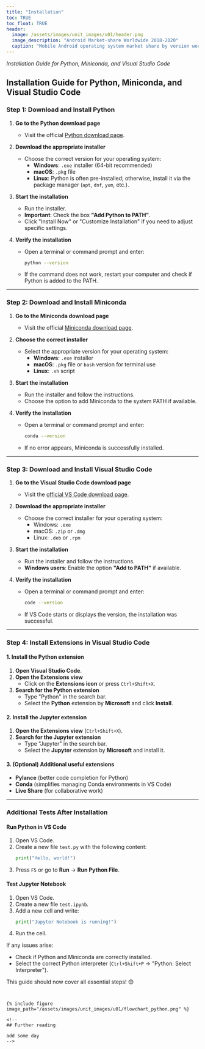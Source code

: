 ```yaml
---
title: "Installation"
toc: TRUE
toc_float: TRUE
header:
  image: /assets/images/unit_images/u01/header.png
  image_description: "Android Market-share Worldwide 2018-2020"
  caption: "Mobile Android operating system market share by version worldwide from 2018 to 2020: [StatCounter](https://gs.statcounter.com/android-version-market-share/mobile/worldwide/#monthly-201907-202001) [via Statista](https://www.statista.com/statistics/921152/mobile-android-version-share-worldwide/)"
---
```

*Installation Guide for Python, Miniconda, and Visual Studio Code*
<!--more-->

## Installation Guide for Python, Miniconda, and Visual Studio Code

### **Step 1: Download and Install Python**

1. **Go to the Python download page**  
   - Visit the official [Python download page](https://www.python.org/downloads/).

2. **Download the appropriate installer**  
   - Choose the correct version for your operating system:
     - **Windows**: `.exe` installer (64-bit recommended)  
     - **macOS**: `.pkg` file  
     - **Linux**: Python is often pre-installed; otherwise, install it via the package manager (`apt`, `dnf`, `yum`, etc.).

3. **Start the installation**  
   - Run the installer.
   - **Important**: Check the box **"Add Python to PATH"**.
   - Click "Install Now" or "Customize Installation" if you need to adjust specific settings.

4. **Verify the installation**  
   - Open a terminal or command prompt and enter:
     ```sh
     python --version
     ```
   - If the command does not work, restart your computer and check if Python is added to the PATH.

---

### **Step 2: Download and Install Miniconda**

1. **Go to the Miniconda download page**  
   - Visit the official [Miniconda download page](https://docs.conda.io/en/latest/miniconda.html).

2. **Choose the correct installer**  
   - Select the appropriate version for your operating system:
     - **Windows**: `.exe` installer  
     - **macOS**: `.pkg` file or `bash` version for terminal use  
     - **Linux**: `.sh` script

3. **Start the installation**  
   - Run the installer and follow the instructions.
   - Choose the option to add Miniconda to the system PATH if available.

4. **Verify the installation**  
   - Open a terminal or command prompt and enter:
     ```sh
     conda --version
     ```
   - If no error appears, Miniconda is successfully installed.

---

### **Step 3: Download and Install Visual Studio Code**

1. **Go to the Visual Studio Code download page**  
   - Visit the [official VS Code download page](https://code.visualstudio.com/Download).

2. **Download the appropriate installer**  
   - Choose the correct installer for your operating system:
     - Windows: `.exe`
     - macOS: `.zip` or `.dmg`
     - Linux: `.deb` or `.rpm`

3. **Start the installation**  
   - Run the installer and follow the instructions.
   - **Windows users**: Enable the option **"Add to PATH"** if available.

4. **Verify the installation**  
   - Open a terminal or command prompt and enter:
     ```sh
     code --version
     ```
   - If VS Code starts or displays the version, the installation was successful.

---

### **Step 4: Install Extensions in Visual Studio Code**

#### **1. Install the Python extension**

1. **Open Visual Studio Code**.
2. **Open the Extensions view**  
   - Click on the **Extensions icon** or press `Ctrl+Shift+X`.
3. **Search for the Python extension**  
   - Type "Python" in the search bar.
   - Select the **Python** extension by **Microsoft** and click **Install**.

#### **2. Install the Jupyter extension**

1. **Open the Extensions view** (`Ctrl+Shift+X`).
2. **Search for the Jupyter extension**  
   - Type "Jupyter" in the search bar.
   - Select the **Jupyter** extension by **Microsoft** and install it.

#### **3. (Optional) Additional useful extensions**

- **Pylance** (better code completion for Python)
- **Conda** (simplifies managing Conda environments in VS Code)
- **Live Share** (for collaborative work)

---

### **Additional Tests After Installation**

#### **Run Python in VS Code**

1. Open VS Code.
2. Create a new file `test.py` with the following content:
   ```python
   print("Hello, world!")
   ```
3. Press `F5` or go to **Run** → **Run Python File**.

#### **Test Jupyter Notebook**

1. Open VS Code.
2. Create a new file `test.ipynb`.
3. Add a new cell and write:
   ```python
   print("Jupyter Notebook is running!")
   ```
4. Run the cell.

If any issues arise:
- Check if Python and Miniconda are correctly installed.
- Select the correct Python interpreter (`Ctrl+Shift+P` → "Python: Select Interpreter").

This guide should now cover all essential steps! 😊
```


{% include figure image_path="/assets/images/unit_images/u01/flowchart_python.png" %}

<!--
## Further reading

add some day
-->
